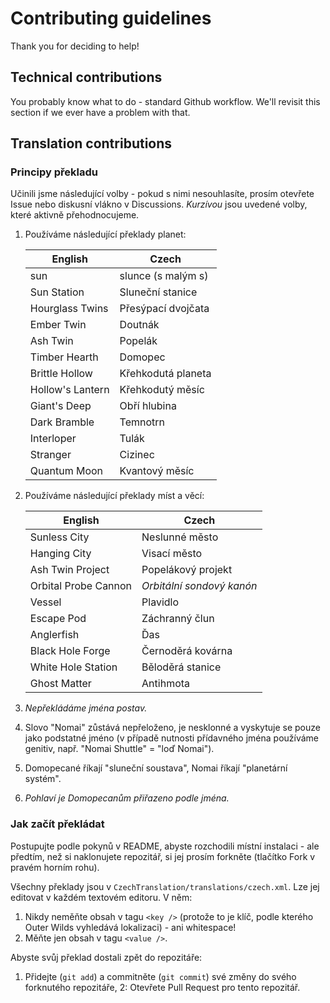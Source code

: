 ﻿# Contributing guidelines

Thank you for deciding to help!

## Technical contributions

You probably know what to do - standard Github workflow. We'll revisit this section if we ever have a problem with that.

## Translation contributions

### Principy překladu

Učinili jsme následující volby - pokud s nimi nesouhlasíte, prosím otevřete Issue nebo diskusní vlákno v Discussions. _Kurzívou_ jsou uvedené volby, které aktivně přehodnocujeme.

1. Používáme následující překlady planet:

	| English          | Czech              |
	|------------------|--------------------|
	| sun              | slunce (s malým s) |
	| Sun Station      | Sluneční stanice   |
	| Hourglass Twins  | Přesýpací dvojčata |
	| Ember Twin       | Doutnák            |
	| Ash Twin         | Popelák            |
	| Timber Hearth    | Domopec            |
	| Brittle Hollow   | Křehkodutá planeta |
	| Hollow's Lantern | Křehkodutý měsíc   |
	| Giant's Deep     | Obří hlubina       |
	| Dark Bramble     | Temnotrn           |
	| Interloper       | Tulák              |
	| Stranger         | Cizinec            |
	| Quantum Moon     | Kvantový měsíc     |

2. Používáme následující překlady míst a věcí:

	| English              | Czech                     |
	|----------------------|---------------------------|
	| Sunless City         | Neslunné město            |
	| Hanging City         | Visací město              |
	| Ash Twin Project     | Popelákový projekt        |
	| Orbital Probe Cannon | _Orbitální sondový kanón_ |
	| Vessel               | Plavidlo                  |
	| Escape Pod           | Záchranný člun            |
	| Anglerfish           | Ďas                       |
	| Black Hole Forge     | Černoděrá kovárna         |
	| White Hole Station   | Běloděrá stanice          |
	| Ghost Matter         | Antihmota                 |

3. _Nepřekládáme jména postav._
4. Slovo "Nomai" zůstává nepřeloženo, je nesklonné a vyskytuje se pouze jako podstatné jméno (v případě nutnosti přídavného jména používáme genitiv, např. "Nomai Shuttle" = "loď Nomai").
5. Domopecané říkají "sluneční soustava", Nomai říkají "planetární systém".
6. _Pohlaví je Domopecanům přiřazeno podle jména._

### Jak začít překládat

Postupujte podle pokynů v README, abyste rozchodili místní instalaci - ale předtím, než si naklonujete repozitář, si jej prosím forkněte (tlačítko Fork v pravém horním rohu).

Všechny překlady jsou v `CzechTranslation/translations/czech.xml`. Lze jej editovat v každém textovém editoru. V něm:

1. Nikdy neměňte obsah v tagu `<key />` (protože to je klíč, podle kterého Outer Wilds vyhledává lokalizaci) - ani whitespace!
2. Měňte jen obsah v tagu `<value />`.

Abyste svůj překlad dostali zpět do repozitáře:

1. Přidejte (`git add`) a commitněte (`git commit`) své změny do svého forknutého repozitáře,
2: Otevřete Pull Request pro tento repozitář.